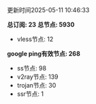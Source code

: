 更新时间2025-05-11 10:46:33

**总订阅: 23**
**总节点: 5930**
- vless节点: 12

**google ping有效节点: 268**
- ss节点: 98
- v2ray节点: 139
- trojan节点: 30
- ssr节点: 1
